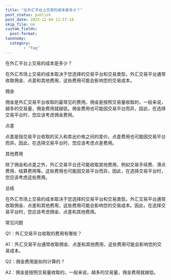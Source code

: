 ```yaml
---
title: "在外汇平台上交易的成本是多少？"
post_status: publish
post_date: 2023-12-04 12:57:18
skip_file: no
custom_fields: 
  post-format: 
taxonomy:
  category:
        - "faq"
---
```


在外汇平台上交易的成本是多少？

在外汇市场上交易的成本取决于您选择的交易平台和交易类型。外汇交易平台通常收取佣金、点差和其他费用，这些费用可能会影响您的交易成本。

佣金

佣金是外汇交易平台收取的最常见的费用。佣金是按照交易量收取的，一般来说，越多的交易量，佣金费用就越低。佣金费用也可能因交易平台而异，因此，在选择交易平台时，您应该考虑佣金费用。

点差

点差是指交易平台收取的买入和卖出价格之间的差价。点差费用也可能因交易平台而异，因此，在选择交易平台时，您应该考虑点差费用。

其他费用

除了佣金和点差之外，外汇交易平台还可能收取其他费用，例如交易手续费、滑点费用、结算费用等。这些费用也可能因交易平台而异，因此，在选择交易平台时，您应该考虑这些费用。

总结

在外汇市场上交易的成本取决于您选择的交易平台和交易类型。外汇交易平台通常收取佣金、点差和其他费用，这些费用可能会影响您的交易成本。因此，在选择交易平台时，您应该考虑佣金、点差和其他费用。

常见问题

Q1：外汇交易平台收取的费用有哪些？

A1：外汇交易平台通常收取佣金、点差和其他费用，这些费用可能会影响您的交易成本。

Q2：佣金费用是如何计算的？

A2：佣金是按照交易量收取的，一般来说，越多的交易量，佣金费用就越低。
